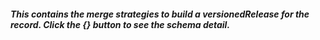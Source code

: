 ##### This contains the merge strategies to build a versionedRelease for the record. Click the {} button to see the schema detail.

<div class="schema-holder">
	<script src="/standard/static/docson/widget.js" data-schema="/standard/r/{{RELEASE}}/versioned-release-schema.json"></script>
</div>
